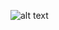 ![alt text](https://github.com/[pooja-solaikannu]/[express-session-based-auth]/blob/[main]/auth-stateful.png?raw=true)